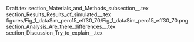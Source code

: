 Draft.tex
section_Materials_and_Methods_subsection__.tex
section_Results_Results_of_simulated__.tex
figures/Fig_1_dataSim_perc15_eff30_70/Fig_1_dataSim_perc15_eff30_70.png
section_Analysis_Are_there_differences__.tex
section_Discussion_Try_to_explain__.tex
